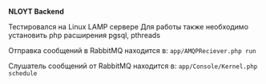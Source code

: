 **NLOYT Backend**

Тестировался на Linux LAMP сервере
Для работы также необходимо установить php расширения pgsql, pthreads

Отправка сообщений в RabbitMQ находится в:
`app/AMQPReciever.php run`

Слушатель сообщений от RabbitMQ находится в:
`app/Console/Kernel.php schedule`
